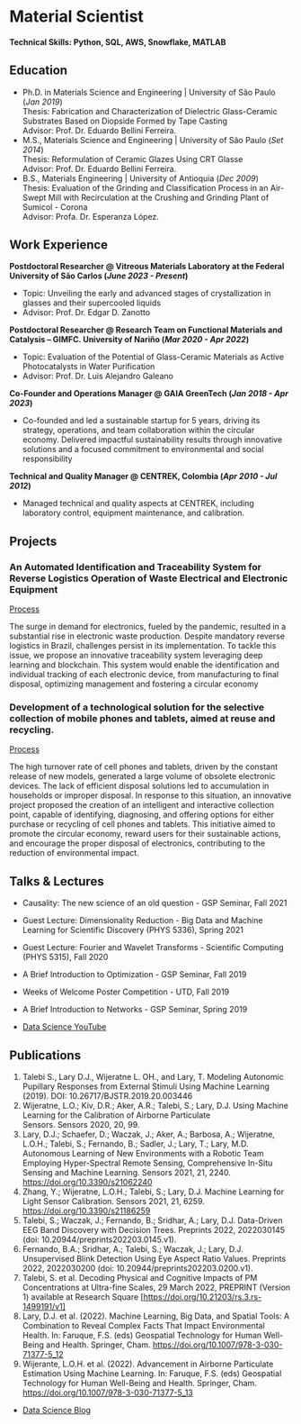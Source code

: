 # Material Scientist

#### Technical Skills: Python, SQL, AWS, Snowflake, MATLAB

## Education
- Ph.D. in Materials Science and Engineering | University of São Paulo (_Jan 2019_)  
  Thesis: Fabrication and Characterization of Dielectric Glass-Ceramic Substrates Based on Diopside Formed by Tape Casting  
  Advisor: Prof. Dr. Eduardo Bellini Ferreira.               		
- M.S., Materials Science and Engineering	| University of São Paulo (_Set 2014_)  
  Thesis: Reformulation of Ceramic Glazes Using CRT Glasse  
  Advisor: Prof. Dr. Eduardo Bellini Ferreira.              		
- B.S., Materials Engineering | University of Antioquia (_Dec 2009_)  
  Thesis: Evaluation of the Grinding and Classification Process in an Air-Swept Mill with Recirculation at the Crushing and Grinding Plant of Sumicol - Corona  
  Advisor: Profa. Dr. Esperanza López.

## Work Experience
**Postdoctoral Researcher @ Vitreous Materials Laboratory at the Federal University of São Carlos (_June 2023 - Present_)**
- Topic:  Unveiling the early and advanced stages of crystallization in glasses and their supercooled liquids
- Advisor: Prof. Dr. Edgar D. Zanotto

**Postdoctoral Researcher @ Research Team on Functional Materials and Catalysis – GIMFC. University of Nariño (_Mar 2020 - Apr 2022_)**
- Topic:  Evaluation of the Potential of Glass-Ceramic Materials as Active Photocatalysts in Water Purification
- Advisor: Prof. Dr. Luis Alejandro Galeano

**Co-Founder and Operations Manager @ GAIA GreenTech (_Jan 2018 - Apr 2023_)**
- Co-founded and led a sustainable startup for 5 years, driving its strategy, operations, and team collaboration within the circular economy. Delivered impactful sustainability results through innovative solutions and a focused commitment to environmental and social responsibility

**Technical and Quality Manager @ CENTREK, Colombia (_Apr 2010 - Jul 2012_)**
- Managed technical and quality aspects at CENTREK, including laboratory control, equipment maintenance, and calibration.

## Projects
### An Automated Identification and Traceability System for Reverse Logistics Operation of Waste Electrical and Electronic Equipment
[Process](https://bv.fapesp.br/pt/auxilios/110910/sistema-de-identificacao-e-rastreabilidade-na-logistica-reversa-de-residuos-de-equipamentos-eletroel/)

The surge in demand for electronics, fueled by the pandemic, resulted in a substantial rise in electronic waste production. Despite mandatory reverse logistics in Brazil, challenges persist in its implementation. To tackle this issue, we propose an innovative traceability system leveraging deep learning and blockchain. This system would enable the identification and individual tracking of each electronic device, from manufacturing to final disposal, optimizing management and fostering a circular economy


### Development of a technological solution for the selective collection of mobile phones and tablets, aimed at reuse and recycling.
[Process](https://bv.fapesp.br/pt/auxilios/105701/desenvolvimento-de-um-equipamento-para-coleta-seletiva-de-celulares-e-tablets-para-o-mercado-de-reus/)

The high turnover rate of cell phones and tablets, driven by the constant release of new models, generated a large volume of obsolete electronic devices. The lack of efficient disposal solutions led to accumulation in households or improper disposal. In response to this situation, an innovative project proposed the creation of an intelligent and interactive collection point, capable of identifying, diagnosing, and offering options for either purchase or recycling of cell phones and tablets. This initiative aimed to promote the circular economy, reward users for their sustainable actions, and encourage the proper disposal of electronics, contributing to the reduction of environmental impact.

## Talks & Lectures
- Causality: The new science of an old question - GSP Seminar, Fall 2021
- Guest Lecture: Dimensionality Reduction - Big Data and Machine Learning for Scientific Discovery (PHYS 5336), Spring 2021
- Guest Lecture: Fourier and Wavelet Transforms - Scientific Computing (PHYS 5315), Fall 2020
- A Brief Introduction to Optimization - GSP Seminar, Fall 2019
- Weeks of Welcome Poster Competition - UTD, Fall 2019
- A Brief Introduction to Networks - GSP Seminar, Spring 2019

- [Data Science YouTube](https://www.youtube.com/channel/UCa9gErQ9AE5jT2DZLjXBIdA)

## Publications
1. Talebi S., Lary D.J., Wijeratne L. OH., and Lary, T. Modeling Autonomic Pupillary Responses from External Stimuli Using Machine Learning (2019). DOI: 10.26717/BJSTR.2019.20.003446
2. Wijeratne, L.O.; Kiv, D.R.; Aker, A.R.; Talebi, S.; Lary, D.J. Using Machine Learning for the Calibration of Airborne Particulate Sensors. Sensors 2020, 20, 99.
3. Lary, D.J.; Schaefer, D.; Waczak, J.; Aker, A.; Barbosa, A.; Wijeratne, L.O.H.; Talebi, S.; Fernando, B.; Sadler, J.; Lary, T.; Lary, M.D. Autonomous Learning of New Environments with a Robotic Team Employing Hyper-Spectral Remote Sensing, Comprehensive In-Situ Sensing and Machine Learning. Sensors 2021, 21, 2240. https://doi.org/10.3390/s21062240
4. Zhang, Y.; Wijeratne, L.O.H.; Talebi, S.; Lary, D.J. Machine Learning for Light Sensor Calibration. Sensors 2021, 21, 6259. https://doi.org/10.3390/s21186259
5. Talebi, S.; Waczak, J.; Fernando, B.; Sridhar, A.; Lary, D.J. Data-Driven EEG Band Discovery with Decision Trees. Preprints 2022, 2022030145 (doi: 10.20944/preprints202203.0145.v1).
6. Fernando, B.A.; Sridhar, A.; Talebi, S.; Waczak, J.; Lary, D.J. Unsupervised Blink Detection Using Eye Aspect Ratio Values. Preprints 2022, 2022030200 (doi: 10.20944/preprints202203.0200.v1).
7. Talebi, S. et al. Decoding Physical and Cognitive Impacts of PM Concentrations at Ultra-fine Scales, 29 March 2022, PREPRINT (Version 1) available at Research Square [https://doi.org/10.21203/rs.3.rs-1499191/v1]
8. Lary, D.J. et al. (2022). Machine Learning, Big Data, and Spatial Tools: A Combination to Reveal Complex Facts That Impact Environmental Health. In: Faruque, F.S. (eds) Geospatial Technology for Human Well-Being and Health. Springer, Cham. https://doi.org/10.1007/978-3-030-71377-5_12
9. Wijerante, L.O.H. et al. (2022). Advancement in Airborne Particulate Estimation Using Machine Learning. In: Faruque, F.S. (eds) Geospatial Technology for Human Well-Being and Health. Springer, Cham. https://doi.org/10.1007/978-3-030-71377-5_13

- [Data Science Blog](https://medium.com/@shawhin)

